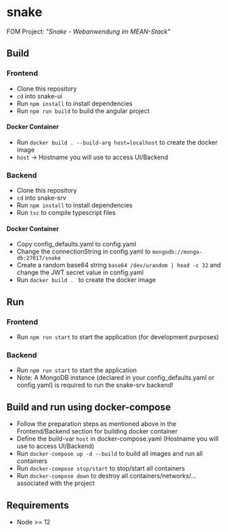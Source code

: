 # snake
FOM Project: _"Snake - Webanwendung im MEAN-Stack"_

## Build
### Frontend
* Clone this repository
* `cd` into snake-ui
* Run `npm install` to install dependencies
* Run `npm run build` to build the angular project

#### Docker Container
* Run `docker build . --build-arg host=localhost` to create the docker image
* `host` -> Hostname you will use to access UI/Backend

### Backend
* Clone this repository
* `cd` into snake-srv
* Run `npm install` to install dependencies
* Run `tsc` to compile typescript files

#### Docker Container
* Copy config_defaults.yaml to config.yaml
* Change the connectionString in config.yaml to `mongodb://mongo-db:27017/snake`
* Create a random base64 string `base64 /dev/urandom | head -c 32` and change the JWT secret value in config.yaml
* Run `docker build . ` to create the docker image

## Run
### Frontend
* Run `npm run start` to start the application (for development purposes)

### Backend
* Run `npm run start` to start the application
* Note: A MongoDB instance (declared in your config_defaults.yaml or config.yaml) is required to run the snake-srv backend!

## Build and run using docker-compose
* Follow the preparation steps as mentioned above in the Frontend/Backend section for building docker container
* Define the build-var `host` in docker-compose.yaml (Hostname you will use to access UI/Backend)
* Run `docker-compose up -d --build` to build all images and run all containers
* Run `docker-compose stop/start` to stop/start all containers
* Run `docker-compose down` to destroy all containers/networks/... associated with the project

## Requirements
* Node >= 12